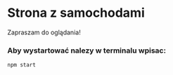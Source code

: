 # Strona z samochodami
Zapraszam do oglądania!

### Aby wystartować nalezy w terminalu wpisac:

```js
npm start
```